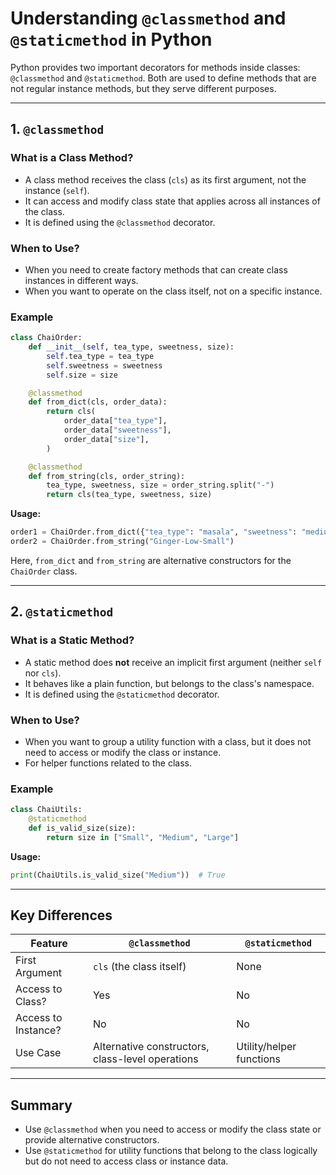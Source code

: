# Understanding `@classmethod` and `@staticmethod` in Python

Python provides two important decorators for methods inside classes: `@classmethod` and `@staticmethod`. Both are used to define methods that are not regular instance methods, but they serve different purposes.

---

## 1. `@classmethod`

### What is a Class Method?

- A class method receives the class (`cls`) as its first argument, not the instance (`self`).
- It can access and modify class state that applies across all instances of the class.
- It is defined using the `@classmethod` decorator.

### When to Use?

- When you need to create factory methods that can create class instances in different ways.
- When you want to operate on the class itself, not on a specific instance.

### Example

```python
class ChaiOrder:
    def __init__(self, tea_type, sweetness, size):
        self.tea_type = tea_type
        self.sweetness = sweetness
        self.size = size

    @classmethod
    def from_dict(cls, order_data):
        return cls(
            order_data["tea_type"],
            order_data["sweetness"],
            order_data["size"],
        )

    @classmethod
    def from_string(cls, order_string):
        tea_type, sweetness, size = order_string.split("-")
        return cls(tea_type, sweetness, size)
```

**Usage:**

```python
order1 = ChaiOrder.from_dict({"tea_type": "masala", "sweetness": "medium", "size": "Large"})
order2 = ChaiOrder.from_string("Ginger-Low-Small")
```

Here, `from_dict` and `from_string` are alternative constructors for the `ChaiOrder` class.

---

## 2. `@staticmethod`

### What is a Static Method?

- A static method does **not** receive an implicit first argument (neither `self` nor `cls`).
- It behaves like a plain function, but belongs to the class's namespace.
- It is defined using the `@staticmethod` decorator.

### When to Use?

- When you want to group a utility function with a class, but it does not need to access or modify the class or instance.
- For helper functions related to the class.

### Example

```python
class ChaiUtils:
    @staticmethod
    def is_valid_size(size):
        return size in ["Small", "Medium", "Large"]
```

**Usage:**

```python
print(ChaiUtils.is_valid_size("Medium"))  # True
```

---

## Key Differences

| Feature           | `@classmethod`                  | `@staticmethod`                |
|-------------------|---------------------------------|-------------------------------|
| First Argument    | `cls` (the class itself)        | None                          |
| Access to Class?  | Yes                             | No                            |
| Access to Instance? | No                            | No                            |
| Use Case          | Alternative constructors, class-level operations | Utility/helper functions      |

---

## Summary

- Use `@classmethod` when you need to access or modify the class state or provide alternative constructors.
- Use `@staticmethod` for utility functions that belong to the class logically but do not need to access class or instance data.